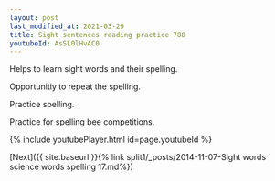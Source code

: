 ```yaml
---
layout: post
last_modified_at: 2021-03-29
title: Sight sentences reading practice 788
youtubeId: AsSL0lHvAC0
---
```

 
 
Helps to learn sight words and their spelling.

Opportunitiy to repeat the spelling. 

Practice spelling. 
 
Practice for spelling bee competitions. 
 
{% include youtubePlayer.html id=page.youtubeId %}
 
 

[Next]({{ site.baseurl }}{% link  split1/_posts/2014-11-07-Sight words science words spelling 17.md%})
 
